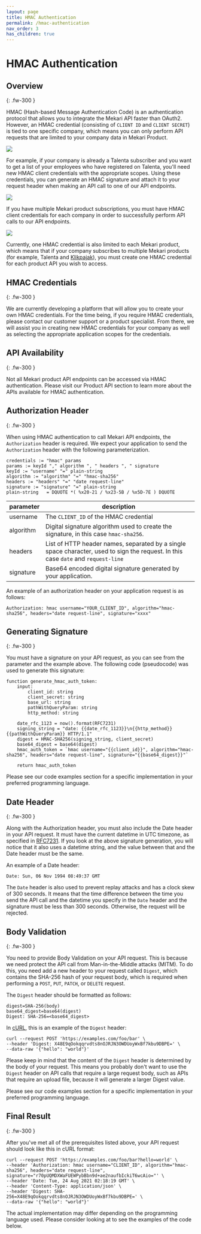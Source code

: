 ```yaml
---
layout: page
title: HMAC Authentication
permalink: /hmac-authentication
nav_order: 3
has_children: true
---
```


# HMAC Authentication

## Overview
{: .fw-300 }

HMAC (Hash-based Message Authentication Code) is an authentication protocol that allows you to integrate the Mekari API faster than OAuth2. However, an HMAC credential (consisting of `CLIENT ID` and `CLIENT SECRET`) is tied to one specific company, which means you can only perform API requests that are limited to your company data in Mekari Product. 

![](/docs/kb/assets/images/hmac-auth-flow-1.png)

For example, if your company is already a Talenta subscriber and you want to get a list of your employees who have registered on Talenta, you'll need new HMAC client credentials with the appropriate scopes. Using these credentials, you can generate an HMAC signature and attach it to your request header when making an API call to one of our API endpoints. 

![](/docs/kb/assets/images/hmac-auth-flow-2.png)

If you have multiple Mekari product subscriptions, you must have HMAC client credentials for each company in order to successfully perform API calls to our API endpoints.

![](/docs/kb/assets/images/hmac-auth-flow-3.png)

Currently, one HMAC credential is also limited to each Mekari product, which means that if your company subscribes to multiple Mekari products (for example, Talenta and [Klikpajak](https://klikpajak.id)), you must create one HMAC credential for each product API you wish to access.

## HMAC Credentials
{: .fw-300 }

We are currently developing a platform that will allow you to create your own HMAC credentials. For the time being, if you require HMAC credentials, please contact our customer support or a product specialist. From there, we will assist you in creating new HMAC credentials for your company as well as selecting the appropriate application scopes for the credentials.

## API Availability
{: .fw-300 }

Not all Mekari product API endpoints can be accessed via HMAC authentication. Please visit our Product API section to learn more about the APIs available for HMAC authentication.

## Authorization Header
{: .fw-300 }

When using HMAC authentication to call Mekari API endpoints, the `Authorization` header is required. We expect your application to send the `Authorization` header with the following parameterization. 

```
credentials := "hmac" params
params := keyId "," algorithm ", " headers ", " signature
keyId := "username" "=" plain-string
algorithm := "algorithm" "=" "hmac-sha256"
headers := "headers" "=" "date request-line"
signature := "signature" "=" plain-string
plain-string   = DQUOTE *( %x20-21 / %x23-5B / %x5D-7E ) DQUOTE
```

| parameter | description |
|--|--|
| username | The `CLIENT_ID` of the HMAC credential |
| algorithm | Digital signature algorithm used to create the signature, in this case `hmac-sha256`. |
| headers | List of HTTP header names, separated by a single space character, used to sign the request. In this case `date` and `request-line` |
| signature | Base64 encoded digital signature generated by your application. |

An example of an authorization header on your application request is as follows:

```
Authorization: hmac username="YOUR_CLIENT_ID", algorithm="hmac-sha256", headers="date request-line", signature="xxxx"
```

## Generating Signature
{: .fw-300 }

You must have a signature on your API request, as you can see from the parameter and the example above. The following code (pseudocode) was used to generate this signature:

```
function generate_hmac_auth_token:
    input:
        client_id: string
        client_secret: string
        base_url: string 
        pathWithQueryParam: string
        http_method: string 

    date_rfc_1123 = now().format(RFC7231)
    signing_string = "date: {{date_rfc_1123}}\n{{http_method}} {{pathWithQueryParam}} HTTP/1.1"
    digest = HMAC-SHA256(signing_string, client_secret)
    base64_digest = base64(digest)
    hmac_auth_token = `hmac username="{{client_id}}", algorithm="hmac-sha256", headers="date request-line", signature="{{base64_digest}}"`

    return hmac_auth_token
```

Please see our code examples section for a specific implementation in your preferred programming language.

## Date Header
{: .fw-300 }

Along with the Authorization header, you must also include the Date header in your API request. It must have the current datetime in UTC timezone, as specified in [RFC7231](https://datatracker.ietf.org/doc/html/rfc7231#section-7.1.1.1). If you look at the above signature generation, you will notice that it also uses a datetime string, and the value between that and the Date header must be the same.

An example of a Date header: 

```
Date: Sun, 06 Nov 1994 08:49:37 GMT
```

The `Date` header is also used to prevent replay attacks and has a clock skew of 300 seconds. It means that the time difference between the time you send the API call and the datetime you specify in the `Date` header and the signature must be less than 300 seconds. Otherwise, the request will be rejected. 

## Body Validation
{: .fw-300 }

You need to provide Body Validation on your API request. This is because we need protect the API call from Man-in-the-Middle attacks (MITM). To do this, you need add a new header to your request called `Digest`, which contains the SHA-256 hash of your request body, which is required when performing a `POST`, `PUT`, `PATCH`, or `DELETE` request.

The `Digest` header should be formatted as follows:

```
digest=SHA-256(body)
base64_digest=base64(digest)
Digest: SHA-256=<base64_digest>
```

In [cURL](https://curl.se/), this is an example of the `Digest` header:

```
curl --request POST 'https://examples.com/foo/bar' \
--header 'Digest: X48E9qOokqqrvdts8nOJRJN3OWDUoyWxBf7kbu9DBPE=' \
--data-raw '{"hello": "world"}'
```

Please keep in mind that the content of the `Digest` header is determined by the body of your request. This means you probably don't want to use the `Digest` header on API calls that require a large request body, such as APIs that require an upload file, because it will generate a larger Digest value.

Please see our code examples section for a specific implementation in your preferred programming language. 

## Final Result
{: .fw-300 }

After you've met all of the prerequisites listed above, your API request should look like this in cURL format:

```
curl --request POST 'https://examples.com/foo/bar?hello=world' \
--header 'Authorization: hmac username="CLIENT_ID", algorithm="hmac-sha256", headers="date request-line", signature="r70pUQMDXWaFUEWPybBbn9d+ae2naufbIckiT6wcAio="' \
--header 'Date: Tue, 24 Aug 2021 02:18:19 GMT' \
--header 'Content-Type: application/json' \
--header 'Digest: SHA-256=X48E9qOokqqrvdts8nOJRJN3OWDUoyWxBf7kbu9DBPE=' \
--data-raw '{"hello": "world"}'
```

The actual implementation may differ depending on the programming language used. Please consider looking at to see the examples of the code below.


